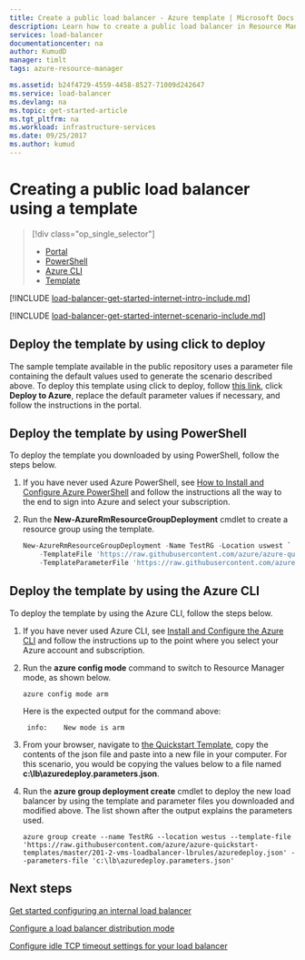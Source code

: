 ```yaml
---
title: Create a public load balancer - Azure template | Microsoft Docs
description: Learn how to create a public load balancer in Resource Manager using a template
services: load-balancer
documentationcenter: na
author: KumudD
manager: timlt
tags: azure-resource-manager

ms.assetid: b24f4729-4559-4458-8527-71009d242647
ms.service: load-balancer
ms.devlang: na
ms.topic: get-started-article
ms.tgt_pltfrm: na
ms.workload: infrastructure-services
ms.date: 09/25/2017
ms.author: kumud
---
```


# Creating a public load balancer using a template

> [!div class="op_single_selector"]
> * [Portal](../load-balancer/load-balancer-get-started-internet-portal.md)
> * [PowerShell](../load-balancer/load-balancer-get-started-internet-arm-ps.md)
> * [Azure CLI](../load-balancer/load-balancer-get-started-internet-arm-cli.md)
> * [Template](../load-balancer/load-balancer-get-started-internet-arm-template.md)



[!INCLUDE [load-balancer-get-started-internet-intro-include.md](../../includes/load-balancer-get-started-internet-intro-include.md)]

[!INCLUDE [load-balancer-get-started-internet-scenario-include.md](../../includes/load-balancer-get-started-internet-scenario-include.md)]

## Deploy the template by using click to deploy

The sample template available in the public repository uses a parameter file containing the default values used to generate the scenario described above. To deploy this template using click to deploy, follow [this link](http://go.microsoft.com/fwlink/?LinkId=544801), click **Deploy to Azure**, replace the default parameter values if necessary, and follow the instructions in the portal.

## Deploy the template by using PowerShell

To deploy the template you downloaded by using PowerShell, follow the steps below.

1. If you have never used Azure PowerShell, see [How to Install and Configure Azure PowerShell](/powershell/azure/overview) and follow the instructions all the way to the end to sign into Azure and select your subscription.
2. Run the **New-AzureRmResourceGroupDeployment** cmdlet to create a resource group using the template.

    ```powershell
    New-AzureRmResourceGroupDeployment -Name TestRG -Location uswest `
        -TemplateFile 'https://raw.githubusercontent.com/azure/azure-quickstart-templates/master/201-2-vms-loadbalancer-lbrules/azuredeploy.json' `
        -TemplateParameterFile 'https://raw.githubusercontent.com/azure/azure-quickstart-templates/master/201-2-vms-loadbalancer-lbrules/azuredeploy.parameters.json'
    ```

## Deploy the template by using the Azure CLI

To deploy the template by using the Azure CLI, follow the steps below.

1. If you have never used Azure CLI, see [Install and Configure the Azure CLI](../cli-install-nodejs.md) and follow the instructions up to the point where you select your Azure account and subscription.
2. Run the **azure config mode** command to switch to Resource Manager mode, as shown below.

    ```azurecli
    azure config mode arm
    ```

    Here is the expected output for the command above:

        info:    New mode is arm

3. From your browser, navigate to [the Quickstart Template](https://github.com/Azure/azure-quickstart-templates/tree/master/201-2-vms-loadbalancer-lbrules), copy the contents of the json file and paste into a new file in your computer. For this scenario, you would be copying the values below to a file named **c:\lb\azuredeploy.parameters.json**.
4. Run the **azure group deployment create** cmdlet to deploy the new load balancer by using the template and parameter files you downloaded and modified above. The list shown after the output explains the parameters used.

    ```azurecli
    azure group create --name TestRG --location westus --template-file 'https://raw.githubusercontent.com/azure/azure-quickstart-templates/master/201-2-vms-loadbalancer-lbrules/azuredeploy.json' --parameters-file 'c:\lb\azuredeploy.parameters.json'
    ```

## Next steps

[Get started configuring an internal load balancer](load-balancer-get-started-ilb-arm-ps.md)

[Configure a load balancer distribution mode](load-balancer-distribution-mode.md)

[Configure idle TCP timeout settings for your load balancer](load-balancer-tcp-idle-timeout.md)
